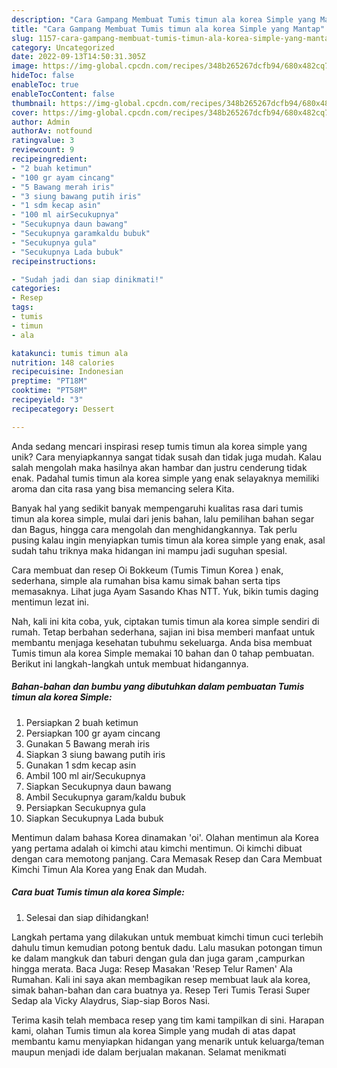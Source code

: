 ```yaml
---
description: "Cara Gampang Membuat Tumis timun ala korea Simple yang Mantap"
title: "Cara Gampang Membuat Tumis timun ala korea Simple yang Mantap"
slug: 1157-cara-gampang-membuat-tumis-timun-ala-korea-simple-yang-mantap
category: Uncategorized
date: 2022-09-13T14:50:31.305Z
image: https://img-global.cpcdn.com/recipes/348b265267dcfb94/680x482cq70/tumis-timun-ala-korea-simple-foto-resep-utama.jpg
hideToc: false
enableToc: true
enableTocContent: false
thumbnail: https://img-global.cpcdn.com/recipes/348b265267dcfb94/680x482cq70/tumis-timun-ala-korea-simple-foto-resep-utama.jpg
cover: https://img-global.cpcdn.com/recipes/348b265267dcfb94/680x482cq70/tumis-timun-ala-korea-simple-foto-resep-utama.jpg
author: Admin
authorAv: notfound
ratingvalue: 3
reviewcount: 9
recipeingredient:
- "2 buah ketimun"
- "100 gr ayam cincang"
- "5 Bawang merah iris"
- "3 siung bawang putih iris"
- "1 sdm kecap asin"
- "100 ml airSecukupnya"
- "Secukupnya daun bawang"
- "Secukupnya garamkaldu bubuk"
- "Secukupnya gula"
- "Secukupnya Lada bubuk"
recipeinstructions:

- "Sudah jadi dan siap dinikmati!"
categories:
- Resep
tags:
- tumis
- timun
- ala

katakunci: tumis timun ala 
nutrition: 148 calories
recipecuisine: Indonesian
preptime: "PT18M"
cooktime: "PT58M"
recipeyield: "3"
recipecategory: Dessert

---
```





Anda sedang mencari inspirasi resep tumis timun ala korea simple yang unik? Cara menyiapkannya sangat tidak susah dan tidak juga mudah. Kalau salah mengolah maka hasilnya akan hambar dan justru cenderung tidak enak. Padahal tumis timun ala korea simple yang enak selayaknya memiliki aroma dan cita rasa yang bisa memancing selera Kita.





Banyak hal yang sedikit banyak mempengaruhi kualitas rasa dari tumis timun ala korea simple, mulai dari jenis bahan, lalu pemilihan bahan segar dan Bagus, hingga cara mengolah dan menghidangkannya. Tak perlu pusing kalau ingin menyiapkan tumis timun ala korea simple yang enak,      asal sudah tahu triknya maka hidangan ini mampu jadi suguhan spesial.














Cara membuat dan resep Oi Bokkeum (Tumis Timun Korea ) enak, sederhana, simple ala rumahan bisa kamu simak bahan serta tips memasaknya. Lihat juga Ayam Sasando Khas NTT. Yuk, bikin tumis daging mentimun lezat ini.






Nah, kali ini kita coba, yuk, ciptakan tumis timun ala korea simple sendiri di rumah. Tetap berbahan sederhana, sajian ini bisa memberi manfaat untuk membantu menjaga kesehatan tubuhmu sekeluarga. Anda bisa membuat Tumis timun ala korea Simple memakai 10 bahan dan 0 tahap pembuatan. Berikut ini langkah-langkah untuk membuat hidangannya.

<!--inarticleads1-->

##### Bahan-bahan dan bumbu yang dibutuhkan dalam pembuatan Tumis timun ala korea Simple:

1. Persiapkan 2 buah ketimun
1. Persiapkan 100 gr ayam cincang
1. Gunakan 5 Bawang merah iris
1. Siapkan 3 siung bawang putih iris
1. Gunakan 1 sdm kecap asin
1. Ambil 100 ml air/Secukupnya
1. Siapkan Secukupnya daun bawang
1. Ambil Secukupnya garam/kaldu bubuk
1. Persiapkan Secukupnya gula
1. Siapkan Secukupnya Lada bubuk


Mentimun dalam bahasa Korea dinamakan &#39;oi&#39;. Olahan mentimun ala Korea yang pertama adalah oi kimchi atau kimchi mentimun. Oi kimchi dibuat dengan cara memotong panjang. Cara Memasak Resep dan Cara Membuat Kimchi Timun Ala Korea yang Enak dan Mudah. 

<!--inarticleads2-->

##### Cara buat Tumis timun ala korea Simple:


1. Selesai dan siap dihidangkan!

Langkah pertama yang dilakukan untuk membuat kimchi timun cuci terlebih dahulu timun kemudian potong bentuk dadu. Lalu masukan potongan timun ke dalam mangkuk dan taburi dengan gula dan juga garam ,campurkan hingga merata. Baca Juga: Resep Masakan &#39;Resep Telur Ramen&#39; Ala Rumahan. Kali ini saya akan membagikan resep membuat lauk ala korea, simak bahan-bahan dan cara buatnya ya. Resep Teri Tumis Terasi Super Sedap ala Vicky Alaydrus, Siap-siap Boros Nasi. 

Terima kasih telah membaca resep yang tim kami tampilkan di sini. Harapan kami, olahan Tumis timun ala korea Simple yang mudah di atas dapat membantu kamu menyiapkan hidangan yang menarik untuk keluarga/teman maupun menjadi ide dalam berjualan makanan. Selamat menikmati
